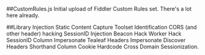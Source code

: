 ##CustomRules.js
Initial upload of Fiddler Custom Rules set.  There's a lot here already.  

##Library Injection
Static Content Capture
Toolset Identification
CORS (and other header) hacking
SessionID Injection
Beacon Hack
Worker Hack
SessionID Column
Impersonate Tealeaf Headers
Impersonate Discover Headers
Shorthand Column
Cookie Hardcode
Cross Domain Sessionization.
